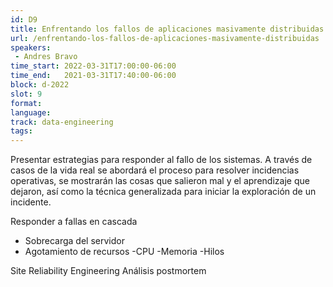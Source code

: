 ```yaml
---
id: D9
title: Enfrentando los fallos de aplicaciones masivamente distribuidas
url: /enfrentando-los-fallos-de-aplicaciones-masivamente-distribuidas
speakers:
 - Andres Bravo
time_start: 2022-03-31T17:00:00-06:00
time_end:   2021-03-31T17:40:00-06:00
block: d-2022
slot: 9
format: 
language: 
track: data-engineering
tags:
---
```


Presentar estrategias para responder al fallo de los sistemas. A través de casos de la vida real se abordará el proceso para resolver incidencias operativas, se mostrarán las cosas que salieron mal y el aprendizaje que dejaron, así como la técnica generalizada para iniciar la exploración de un incidente.

Responder a fallas en cascada
- Sobrecarga del servidor
- Agotamiento de recursos
     -CPU
     -Memoria
     -Hilos

Site Reliability Engineering
Análisis postmortem

